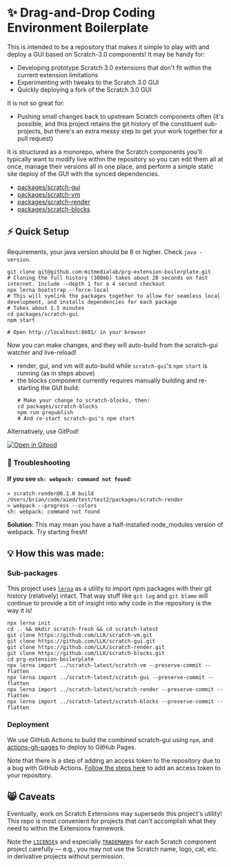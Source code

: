 # ✨ Drag-and-Drop Coding Environment Boilerplate

This is intended to be a repository that makes it simple to play with and deploy a GUI based on Scratch-3.0 components! It may be handy for:

- Developing prototype Scratch 3.0 extensions that don't fit within the current extension limitations
- Experimenting with tweaks to the Scratch 3.0 GUI
- Quickly deploying a fork of the Scratch 3.0 GUI

It is not so great for:

- Pushing small changes back to upstream Scratch components often (it's possible, and this project retains the git history of the constituent sub-projects, but there's an extra messy step to get your work together for a pull request)

It is structured as a monorepo, where the Scratch components you'll typically want to modify live within the repository so you can edit them all at once, manage their versions all in one place, and perform a simple static site deploy of the GUI with the synced dependencies.

- [packages/scratch-gui](packages/scratch-gui)
- [packages/scratch-vm](packages/scratch-vm)
- [packages/scratch-render](packages/scratch-render)
- [packages/scratch-blocks](packages/scratch-blocks)

## ⚡ Quick Setup️

Requirements, your java version should be 8 or higher. Check `java -version`.

```shell script
git clone git@github.com:mitmedialab/prg-extension-boilerplate.git
# Cloning the full history (300mb) takes about 20 seconds on fast internet. Include -–depth 1 for a 4 second checkout
npx lerna bootstrap --force-local
# This will symlink the packages together to allow for seamless local development, and installs dependencies for each package
# Takes about 1.5 minutes
cd packages/scratch-gui
npm start

# Open http://localhost:8601/ in your browser
```

Now you can make changes, and they will auto-build from the scratch-gui watcher and live-reload!

- render, gui, and vm will auto-build while `scratch-gui`'s `npm start` is running (as in steps above)
- the blocks component currently requires manually building and re-starting the GUI build:
    ```shell script
    # Make your change to scratch-blocks, then:
    cd packages/scratch-blocks
    npm run prepublish
    # And re-start scratch-gui's npm start
    ```
  
Alternatively, use GitPod!

[![Open in Gitpod](https://gitpod.io/button/open-in-gitpod.svg)](https://gitpod.io/#https://github.com/mitmedialab/prg-extension-boilerplate)

### 🤔 Troubleshooting

#### If you see `sh: webpack: command not found`:

```shell script
> scratch-render@0.1.0 build /Users/brian/code/aied/test/test2/packages/scratch-render
> webpack --progress --colors
sh: webpack: command not found
```

**Solution**: This may mean you have a half-installed node_modules version of webpack. Try starting fresh!

## 💡 How this was made:

### Sub-packages

This project uses [`lerna`](https://github.com/lerna/lerna) as a utility to import npm packages with their git history (relatively) intact. That way stuff like `git log` and `git blame` will continue to provide a bit of insight into why code in the repository is the way it is! 

```shell script
npx lerna init
cd .. && mkdir scratch-fresh && cd scratch-latest
git clone https://github.com/LLK/scratch-vm.git
git clone https://github.com/LLK/scratch-gui.git
git clone https://github.com/LLK/scratch-render.git
git clone https://github.com/LLK/scratch-blocks.git
cd prg-extension-boilerplate
npx lerna import ../scratch-latest/scratch-vm --preserve-commit --flatten 
npx lerna import ../scratch-latest/scratch-gui --preserve-commit --flatten 
npx lerna import ../scratch-latest/scratch-render --preserve-commit --flatten 
npx lerna import ../scratch-latest/scratch-blocks --preserve-commit --flatten 
```

### Deployment

We use GitHub Actions to build the combined scratch-gui using `npm`, and [actions-gh-pages](https://github.com/peaceiris/actions-gh-pages) to deploy to GitHub Pages.

Note that there is a step of adding an access token to the repository due to a bug with GitHub Actions. [Follow the steps here](https://github.com/marketplace/actions/deploy-to-github-pages#configuration-) to add an access token to your repository.

## 😸 Caveats

Eventually, work on Scratch Extensions may supersede this project's utility! This repo is most convenient for projects that can't accomplish what they need to within the Extensions framework.

Note the [`LICENSE`](packages/scratch-gui/LICENSE)s and especially [`TRADEMARK`](packages/scratch-gui/TRADEMARK)s for each Scratch component project carefully — e.g., you may not use the Scratch name, logo, cat, etc. in derivative projects without permission.